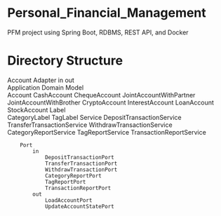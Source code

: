 # Personal_Financial_Management
PFM project using Spring Boot, RDBMS, REST API, and Docker

# Directory Structure
Account
	Adapter
		in
		out				
	Application
		Domain
			Model		
				Account
					CashAccount
					ChequeAccount
					JointAccountWithPartner
					JointAccountWithBrother
					CryptoAccount
					InterestAccount
					LoanAccount
					StockAccount
				Label	
					CategoryLabel 
					TagLabel
			Service
				DepositTransactionService
				TransferTransactionService
				WithdrawTransactionService
				CategoryReportService
				TagReportService
				TransactionReportService	

		Port
			in
				DepositTransactionPort
				TransferTransactionPort
				WithdrawTransactionPort
				CategoryReportPort
				TagReportPort
				TransactionReportPort			
			out
				LoadAccountPort
				UpdateAccountStatePort
	
	

